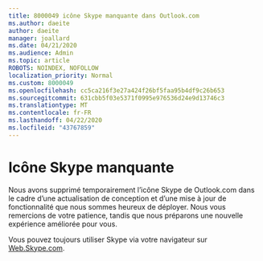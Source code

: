 ```yaml
---
title: 8000049 icône Skype manquante dans Outlook.com
ms.author: daeite
author: daeite
manager: joallard
ms.date: 04/21/2020
ms.audience: Admin
ms.topic: article
ROBOTS: NOINDEX, NOFOLLOW
localization_priority: Normal
ms.custom: 8000049
ms.openlocfilehash: cc5ca216f3e27a424f26bf5faa95b4df9c26b653
ms.sourcegitcommit: 631cbb5f03e5371f0995e976536d24e9d13746c3
ms.translationtype: MT
ms.contentlocale: fr-FR
ms.lasthandoff: 04/22/2020
ms.locfileid: "43767859"
---
```

# <a name="skype-icon-missing"></a>Icône Skype manquante

Nous avons supprimé temporairement l’icône Skype de Outlook.com dans le cadre d’une actualisation de conception et d’une mise à jour de fonctionnalité que nous sommes heureux de déployer. Nous vous remercions de votre patience, tandis que nous préparons une nouvelle expérience améliorée pour vous.

Vous pouvez toujours utiliser Skype via votre navigateur sur [Web.Skype.com](https://web.skype.com).
